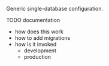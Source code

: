 Generic single-database configuration.

TODO documentation
- how does this work
- how to add migrations
- how is it invoked
  - development
  - production
  